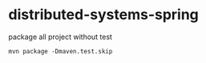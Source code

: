 # distributed-systems-spring

package all project without test
```shell
mvn package -Dmaven.test.skip
```